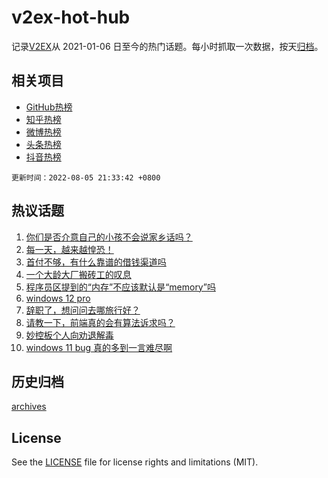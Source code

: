 # v2ex-hot-hub

 记录[V2EX](https://www.v2ex.com/)从 2021-01-06 日至今的热门话题。每小时抓取一次数据，按天[归档](archives)。
 
 ## 相关项目

- [GitHub热榜](https://github.com/lonnyzhang423/github-hot-hub)
- [知乎热榜](https://github.com/lonnyzhang423/zhihu-hot-hub)
- [微博热榜](https://github.com/lonnyzhang423/weibo-hot-hub)
- [头条热榜](https://github.com/lonnyzhang423/toutiao-hot-hub)
- [抖音热榜](https://github.com/lonnyzhang423/douyin-hot-hub)


 `更新时间：2022-08-05 21:33:42 +0800`

## 热议话题

1. [你们是否介意自己的小孩不会说家乡话吗？](https://www.v2ex.com/t/870764)
1. [每一天，越来越惶恐！](https://www.v2ex.com/t/870753)
1. [首付不够，有什么靠谱的借钱渠道吗](https://www.v2ex.com/t/870798)
1. [一个大龄大厂搬砖工的叹息](https://www.v2ex.com/t/870825)
1. [程序员区提到的“内存”不应该默认是“memory”吗](https://www.v2ex.com/t/870855)
1. [windows 12 pro](https://www.v2ex.com/t/870752)
1. [辞职了，想问问去哪旅行好？](https://www.v2ex.com/t/870834)
1. [请教一下，前端真的会有算法诉求吗？](https://www.v2ex.com/t/870826)
1. [妙控板个人向劝退解毒](https://www.v2ex.com/t/870807)
1. [windows 11 bug 真的多到一言难尽啊](https://www.v2ex.com/t/870816)

## 历史归档

[archives](archives)

## License

See the [LICENSE](LICENSE) file for license rights and limitations (MIT).
